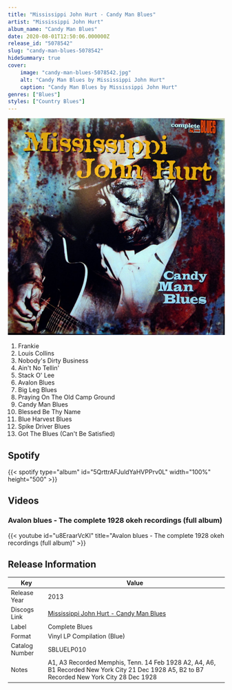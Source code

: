 ```yaml
---
title: "Mississippi John Hurt - Candy Man Blues"
artist: "Mississippi John Hurt"
album_name: "Candy Man Blues"
date: 2020-08-01T12:50:06.000000Z
release_id: "5078542"
slug: "candy-man-blues-5078542"
hideSummary: true
cover:
    image: "candy-man-blues-5078542.jpg"
    alt: "Candy Man Blues by Mississippi John Hurt"
    caption: "Candy Man Blues by Mississippi John Hurt"
genres: ["Blues"]
styles: ["Country Blues"]
---
```


![Candy Man Blues by Mississippi John Hurt](candy-man-blues-5078542.jpg)

<!-- section break -->

1. Frankie
2. Louis Collins
3. Nobody's Dirty Business
4. Ain't No Tellin'
5. Stack O' Lee
6. Avalon Blues
7. Big Leg Blues
8. Praying On The Old Camp Ground
9. Candy Man Blues
10. Blessed Be Thy Name
11. Blue Harvest Blues
12. Spike Driver Blues
13. Got The Blues (Can't Be Satisfied)

<!-- section break -->


## Spotify
{{< spotify type="album" id="5QrttrAFJuldYaHVPPrv0L" width="100%" height="500" >}}



## Videos
### Avalon blues - The complete 1928 okeh recordings (full album)
{{< youtube id="u8EraarVcKI" title="Avalon blues - The complete 1928 okeh recordings (full album)" >}}<br>



## Release Information
|  Key           | Value                                                |
| ---------------| ---------------------------------------------------- |
| Release Year   | 2013                                   |
| Discogs Link   | [Mississippi John Hurt - Candy Man Blues](https://www.discogs.com/release/5078542-Mississippi-John-Hurt-Candy-Man-Blues) |
| Label          | Complete Blues |
| Format         | Vinyl LP Compilation (Blue) |
| Catalog Number | SBLUELP010 |
| Notes | A1, A3 Recorded Memphis, Tenn. 14 Feb 1928  A2, A4, A6, B1 Recorded New York City 21 Dec 1928  A5, B2 to B7 Recorded New York City 28 Dec 1928 |